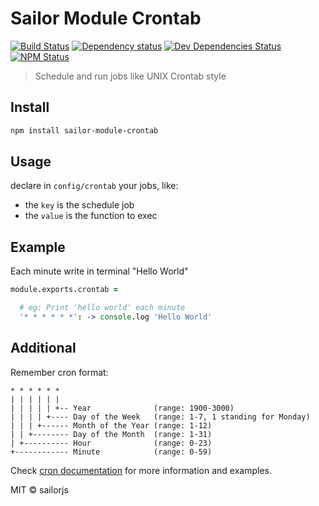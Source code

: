# Sailor Module Crontab

[![Build Status](http://img.shields.io/travis/sailorjs/sailor-module-crontab/master.svg?style=flat)](https://travis-ci.org/sailorjs/sailor-module-crontab)
[![Dependency status](http://img.shields.io/david/sailorjs/sailor-module-crontab.svg?style=flat)](https://david-dm.org/sailorjs/sailor-module-crontab)
[![Dev Dependencies Status](http://img.shields.io/david/dev/sailorjs/sailor-module-crontab.svg?style=flat)](https://david-dm.org/sailorjs/sailor-module-crontab#info=devDependencies)
[![NPM Status](http://img.shields.io/npm/dm/sailor-module-crontab.svg?style=flat)](https://www.npmjs.org/package/sailor-module-crontab)

> Schedule and run jobs like UNIX Crontab style


## Install

```bash
npm install sailor-module-crontab
```

## Usage

declare in `config/crontab` your jobs, like:

* the `key` is the schedule job
* the `value` is the function to exec


## Example

Each minute write in terminal "Hello World"

```coffee
module.exports.crontab =

  # eg: Print 'hello world' each minute
  '* * * * * *': -> console.log 'Hello World'
```

## Additional

Remember cron format:


````
* * * * * *
| | | | | |
| | | | | +-- Year              (range: 1900-3000)
| | | | +---- Day of the Week   (range: 1-7, 1 standing for Monday)
| | | +------ Month of the Year (range: 1-12)
| | +-------- Day of the Month  (range: 1-31)
| +---------- Hour              (range: 0-23)
+------------ Minute            (range: 0-59)
````

Check [cron documentation](http://www.nncron.ru/help/EN/working/cron-format.htm) for more information and examples.

MIT © sailorjs
